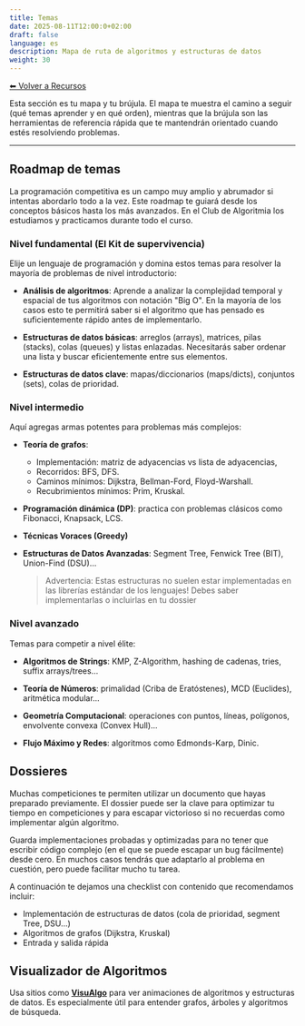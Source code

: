 ```yaml
---
title: Temas
date: 2025-08-11T12:00:0+02:00
draft: false
language: es
description: Mapa de ruta de algoritmos y estructuras de datos
weight: 30
---
```


[⬅ Volver a Recursos](../)

Esta sección es tu mapa y tu brújula. El mapa te muestra el camino a seguir (qué temas aprender y en qué orden), mientras que la brújula son las herramientas de referencia rápida que te mantendrán orientado cuando estés resolviendo problemas.

---


## Roadmap de temas

La programación competitiva es un campo muy amplio y abrumador si intentas abordarlo todo a la vez. Este roadmap te guiará desde los conceptos básicos hasta los más avanzados. En el Club de Algoritmia los estudiamos y practicamos durante todo el curso.


### Nivel fundamental (El Kit de supervivencia)

Elije un lenguaje de programación y domina estos temas para resolver la mayoría de problemas de nivel introductorio:

- **Análisis de algoritmos**: Aprende a analizar la complejidad temporal y espacial de tus algoritmos con notación "Big O". En la mayoría de los casos esto te permitirá saber si el algoritmo que has pensado es suficientemente rápido antes de implementarlo.

- **Estructuras de datos básicas**: arreglos (arrays), matrices, pilas (stacks), colas (queues) y listas enlazadas. Necesitarás saber ordenar una lista y buscar eficientemente entre sus elementos.

- **Estructuras de datos clave**: mapas/diccionarios (maps/dicts), conjuntos (sets), colas de prioridad.


### Nivel intermedio

Aquí agregas armas potentes para problemas más complejos:

- **Teoría de grafos**:
  - Implementación: matriz de adyacencias vs lista de adyacencias, 
  - Recorridos: BFS, DFS.
  - Caminos mínimos: Dijkstra, Bellman-Ford, Floyd-Warshall.
  - Recubrimientos mínimos: Prim, Kruskal.

- **Programación dinámica (DP)**: practica con problemas clásicos como Fibonacci, Knapsack, LCS.

- **Técnicas Voraces (Greedy)**

- **Estructuras de Datos Avanzadas**: Segment Tree, Fenwick Tree (BIT), Union-Find (DSU)...
  > Advertencia: Estas estructuras no suelen estar implementadas en las librerías estándar de los lenguajes! Debes saber implementarlas o incluirlas en tu dossier


### Nivel avanzado

Temas para competir a nivel élite:

- **Algoritmos de Strings**: KMP, Z-Algorithm, hashing de cadenas, tries, suffix arrays/trees...

- **Teoría de Números**: primalidad (Criba de Eratóstenes), MCD (Euclides), aritmética modular...

- **Geometría Computacional**: operaciones con puntos, líneas, polígonos, envolvente convexa (Convex Hull)...

- **Flujo Máximo y Redes**: algoritmos como Edmonds-Karp, Dinic.


## Dossieres

Muchas competiciones te permiten utilizar un documento que hayas preparado previamente. El dossier puede ser la clave para optimizar tu tiempo en competiciones y para escapar victorioso si no recuerdas como implementar algún algoritmo.

Guarda implementaciones probadas y optimizadas para no tener que escribir código complejo (en el que se puede escapar un bug fácilmente) desde cero. En muchos casos tendrás que adaptarlo al problema en cuestión, pero puede facilitar mucho tu tarea.

A continuación te dejamos una checklist con contenido que recomendamos incluir:

- Implementación de estructuras de datos (cola de prioridad, segment Tree, DSU...)
- Algoritmos de grafos (Dijkstra, Kruskal)
- Entrada y salida rápida


## Visualizador de Algoritmos

Usa sitios como **[VisuAlgo](https://visualgo.net/en)** para ver animaciones de algoritmos y estructuras de datos. Es especialmente útil para entender grafos, árboles y algoritmos de búsqueda.

